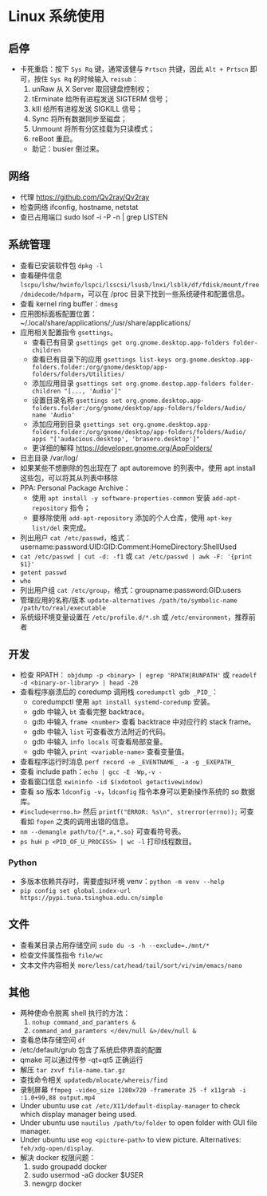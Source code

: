 # Linux 系统使用

## 启停
* 卡死重启：按下 `Sys Rq` 键，通常该健与 `Prtscn` 共键，因此 `Alt + Prtscn` 即可，按住 `Sys Rq` 的时候输入 `reisub`：
  1. unRaw 从 X Server 取回键盘控制权；
  2. tErminate 给所有进程发送 SIGTERM 信号；
  3. kIll 给所有进程发送 SIGKILL 信号；
  4. Sync 将所有数据同步至磁盘；
  5. Unmount 将所有分区挂载为只读模式；
  6. reBoot 重启。
  *  助记：busier 倒过来。

## 网络
* 代理 https://github.com/Qv2ray/Qv2ray
* 检查网络 ifconfig, hostname, netstat
* 查已占用端口 sudo lsof -i -P -n | grep LISTEN

## 系统管理
* 查看已安装软件包 `dpkg -l`
* 查看硬件信息 `lscpu/lshw/hwinfo/lspci/lsscsi/lsusb/lnxi/lsblk/df/fdisk/mount/free/dmidecode/hdparm`，可以在 /proc 目录下找到一些系统硬件和配置信息。
* 查看 kernel ring buffer：`dmesg`
* 应用图标面板配置位置：~/.local/share/applications/;/usr/share/applications/
* 应用相关配置指令 `gsettings`。
  * 查看已有目录 `gsettings get org.gnome.desktop.app-folders folder-children`
  * 查看已有目录下的应用 `gsettings list-keys org.gnome.desktop.app-folders.folder:/org/gnome/desktop/app-folders/folders/Utilities/`
  * 添加应用目录 `gsettings set org.gnome.destop.app-folders folder-children "[..., 'Audio']"`
  * 设置目录名称 `gsettings set org.gnome.desktop.app-folders.folder:/org/gnome/desktop/app-folders/folders/Audio/ name 'Audio'`
  * 添加应用到目录 `gsettings set org.gnome.desktop.app-folders.folder:/org/gnome/desktop/app-folders/folders/Audio/
  apps "['audacious.desktop', 'brasero.desktop']"`
  * 更详细的解释 https://developer.gnome.org/AppFolders/
* 日志目录 /var/log/
* 如果某些不想删除的包出现在了 apt autoremove 的列表中，使用 apt install 这些包，可以将其从列表中移除
* PPA: Personal Package Archive：
  * 使用 `apt install -y software-properties-common` 安装 `add-apt-repository` 指令；
  * 要移除使用 `add-apt-repository` 添加的个人仓库，使用 `apt-key list/del` 来完成。
* 列出用户 `cat /etc/passwd`，格式：username:password:UID:GID:Comment:HomeDirectory:ShellUsed
* `cat /etc/passwd | cut -d: -f1` 或 `cat /etc/passwd | awk -F: '{print $1}'`
* `getent passwd`
* `who`
* 列出用户组 `cat /etc/group`，格式：groupname:password:GID:users
* 管理应用的名称/版本 `update-alternatives /path/to/symbolic-name /path/to/real/executable`
* 系统级环境变量设置在 `/etc/profile.d/*.sh` 或 `/etc/environment`，推荐前者

## 开发
* 检查 RPATH： `objdump -p <binary> | egrep 'RPATH|RUNPATH'` 或 `readelf -d <binary-or-library> | head -20`
* 查看程序崩溃后的 coredump 调用栈 `coredumpctl gdb _PID_`：
  * coredumpctl 使用 `apt install systemd-coredump` 安装。
  * gdb 中输入 `bt` 查看完整 backtrace。
  * gdb 中输入 `frame <number>` 查看 backtrace 中对应行的 stack frame。
  * gdb 中输入 `list` 可查看改方法附近的代码。
  * gdb 中输入 `info locals` 可查看局部变量。
  * gdb 中输入 `print <variable-name>` 查看变量值。
* 查看程序运行时消息 `perf record -e _EVENTNAME_ -a -g _EXEPATH_`
* 查看 include path：`echo | gcc -E -Wp,-v -`
* 查看窗口信息 `xwininfo -id $(xdotool getactivewindow)`
* 查看 so 版本 `ldconfig -v`，`ldconfig` 指令本身可以更新操作系统的 so 数据库。
* `#include<errno.h>` 然后 `printf("ERROR: %s\n", strerror(errno));` 可查看如 `fopen` 之类的调用出错的信息。
* `nm --demangle path/to/{*.a,*.so}` 可查看符号表。
* `ps huH p <PID_OF_U_PROCESS> | wc -l` 打印线程数目。
### Python
* 多版本依赖共存时，需要虚拟环境 venv：`python -m venv --help`
* `pip config set global.index-url https://pypi.tuna.tsinghua.edu.cn/simple`

## 文件
* 查看某目录占用存储空间 `sudo du -s -h --exclude=./mnt/*`
* 检查文件属性指令 `file/wc`
* 文本文件内容相关 `more/less/cat/head/tail/sort/vi/vim/emacs/nano`

## 其他
* 两种使命令脱离 shell 执行的方法：
  1. `nohup command_and_paramters &`
  1. `command_and_paramters </dev/null &>/dev/null &`  
* 查看总体存储空间 `df`
* /etc/default/grub 包含了系统启停界面的配置
* qmake 可以通过传参 -qt=qt5 正确运行
* 解压 `tar zxvf file-name.tar.gz`
* 查找命令相关 `updatedb/mlocate/whereis/find`
* 录制屏幕 `ffmpeg -video_size 1280x720 -framerate 25 -f x11grab -i :1.0+99,88 output.mp4`
* Under ubuntu use `cat /etc/X11/default-display-manager` to check which display manager being used.
* Under ubuntu use `nautilus /path/to/folder` to open folder with GUI file manager.
* Under ubuntu use `eog <picture-path>` to view picture. Alternatives: `feh/xdg-open/display`.
* 解决 docker 权限问题：
  1. sudo groupadd docker
  1. sudo usermod -aG docker $USER
  1. newgrp docker
